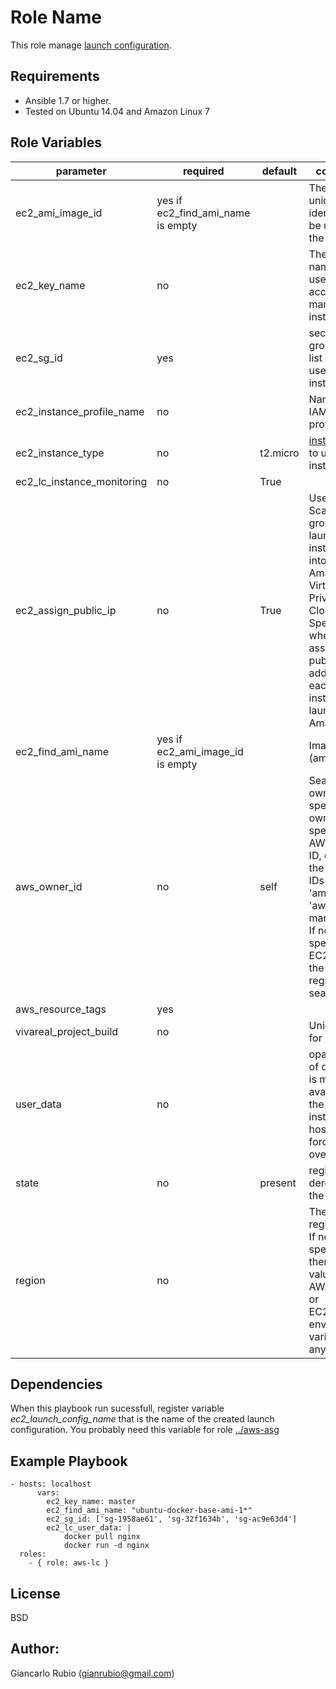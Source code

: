 Role Name
=========

This role manage [launch configuration](http://docs.aws.amazon.com/AutoScaling/latest/DeveloperGuide/LaunchConfiguration.html).


Requirements
------------

- Ansible 1.7 or higher.
- Tested on Ubuntu 14.04 and Amazon Linux 7

Role Variables
--------------

| parameter             | required | default | comments |
| --------------------- | -------- | ------- | -------- |
| ec2_ami_image_id                   | yes if  ec2_find_ami_name is empty     |         | The AMI unique identifier to be used for the group.|
| ec2_key_name  |no||The SSH key name to be used for access to managed instances|
| ec2_sg_id  |yes||security group id (or list of ids) to use with the instance|
| ec2_instance_profile_name  |no||Name of the IAM instance profile to use.|
| ec2_instance_type  |no|t2.micro| [instance type](http://docs.aws.amazon.com/AWSEC2/latest/UserGuide/instance-types.html) to use for the instance.|
| ec2_lc_instance_monitoring  |no|True| |whether instances in group are launched with detailed monitoring.|
| ec2_assign_public_ip  |no|True| Used for Auto Scaling groups that launch instances into an Amazon Virtual Private Cloud. Specifies whether to assign a public IP address to each instance launched in a Amazon VPC.|
| ec2_find_ami_name                   | yes if  ec2_ami_image_id is empty    |        | Image name (ami) to find |
| aws_owner_id                   | no      |   self      | Search AMIs owned by the specified owner. Can specify an AWS account ID, or one of the special IDs 'self', 'amazon' or 'aws-marketplace'. If not specified, all EC2 AMIs in the specified region will be searched.|
| aws_resource_tags  | yes  |   | | a hash/dictionary of tags to add to the new instance or for starting/stopping instance by tag; '{"key":"value"}' and '{"VREnv":"PROD","VRProject":"sample","VRTeam":"infra", "Name":"ami name"}' |
| vivareal_project_build                   | no      |         | Unique name for lc. |
| user_data  |no| | opaque blob of data which is made available to the ec2 instance. Ch-hostname.sh forced override. ||
| state | no  | present  | register or deregister the instance|
| region                   | no      |         | The AWS region to use. If not specified then the value of the AWS_REGION or EC2_REGION environment variable, if any, is used.  |

Dependencies
------------

When this playbook run sucessfull, register variable *ec2_launch_config_name* that is the name of the created launch configuration. You probably need this variable for role [../aws-asg](aws-asg)


Example Playbook
----------------
    - hosts: localhost
          vars:
            ec2_key_name: master
            ec2_find_ami_name: "ubuntu-docker-base-ami-1*"
            ec2_sg_id: ['sg-1958ae61', 'sg-32f1634b', 'sg-ac9e63d4']
            ec2_lc_user_data: |
                docker pull nginx  
                docker run -d nginx
      roles:
        - { role: aws-lc }
   


License
-------

BSD

Author:
------------------

Giancarlo Rubio (<gianrubio@gmail.com>)